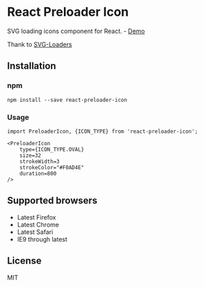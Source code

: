 # React Preloader Icon

SVG loading icons component for React. - [Demo](http://uyeong.github.io/react-preloader-icon)

Thank to [SVG-Loaders](https://github.com/SamHerbert/SVG-Loaders)

## Installation

### npm

```
npm install --save react-preloader-icon
```

### Usage

```
import PreloaderIcon, {ICON_TYPE} from 'react-preloader-icon';

<PreloaderIcon
    type={ICON_TYPE.OVAL}
    size=32
    strokeWidth=3
    strokeColor="#F0AD4E"
    duration=800
/> 
```

## Supported browsers

  * Latest Firefox
  * Latest Chrome
  * Latest Safari
  * IE9 through latest

## License

MIT
